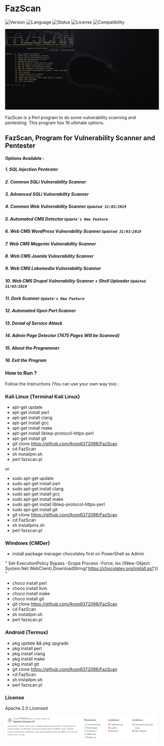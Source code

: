 # FazScan
![Version](https://img.shields.io/badge/FazScan-v1.1-brightgreen.svg) ![Language](https://img.shields.io/badge/Language-English-blue.svg) ![Status](https://img.shields.io/badge/Release-Stable-important.svg) ![License](https://img.shields.io/badge/License-Apache%202.0-brightgreen.svg) ![Compatibility](https://img.shields.io/badge/Compatible%20OS-Linux%2FWindows%2FAndroid-brightgreen.svg)

![FazScan](https://github.com/Anon6372098/FazScan/blob/master/img/fazscanv1.1-2-2.png)

FazScan is a Perl program to do some vulnerability scanning and pentesting. This program has 16 ultimate options.

## FazScan, Program for Vulnerability Scanner and Pentester

#### Options Available : 
  ##### 1. SQL Injection Pentester
  ##### 2. Common SQLi Vulnerability Scanner
  ##### 3. Advanced SQLi Vulnerability Scanner
  ##### 4. Common Web Vulnerability Scanner `Updated 31/03/2019`
  ##### 5. Automated CMS Detector `Update's New Feature`
  ##### 6. Web CMS WordPress Vulnerability Scanner `Updated 31/03/2019`
  ##### 7. Web CMS Magento Vulnerability Scanner
  ##### 8. Web CMS Joomla Vulnerability Scanner
  ##### 9. Web CMS Lokomedia Vulnerability Scanner
  ##### 10. Web CMS Drupal Vulnerability Scanner + Shell Uploader `Updated 31/03/2019`
  ##### 11. Dork Scanner `Update's New Feature`
  ##### 12. Automated Open Port Scanner
  ##### 13. Denial of Service Attack
  ##### 14. Admin Page Detector (7475 Pages Will be Scanned)
  ##### 15. About the Programmer
  ##### 16. Exit the Program

### How to Run ?

Follow the Instructions (You can use your own way too) :

### Kali Linux (Terminal Kali Linux)

- apt-get update
- apt-get install perl
- apt-get install clang
- apt-get install gcc
- apt-get install make
- apt-get install liblwp-protocol-https-perl
- apt-get install git
- git clone https://github.com/Anon6372098/FazScan
- cd FazScan
- sh installpm.sh
- perl fazscan.pl

or

- sudo apt-get update
- sudo apt-get install perl
- sudo apt-get install clang
- sudo apt-get install gcc
- sudo apt-get install make
- sudo apt-get install liblwp-protocol-https-perl
- sudo apt-get install git
- git clone https://github.com/Anon6372098/FazScan
- cd FazScan
- sh installpms.sh
- perl fazscan.pl

### Windows (CMDer)

- install package manager chocolatey first on PowerShell as Admin 

" Set-ExecutionPolicy Bypass -Scope Process -Force; iex ((New-Object System.Net.WebClient).DownloadString('https://chocolatey.org/install.ps1')) "

- choco install perl
- choco install llvm
- choco install make
- choco install git
- git clone https://github.com/Anon6372098/FazScan
- cd FazScan
- sh installpm.sh
- perl fazscan.pl

### Android (Termux)

- pkg update && pkg upgrade
- pkg install perl
- pkg install clang
- pkg install make
- pkg install git
- git clone https://github.com/Anon6372098/FazScan
- cd FazScan
- sh installpm.sh
- perl fazscan.pl

### License

Apache 2.0 Licensed

![License_img](https://github.com/Anon6372098/FazScan/blob/master/img/FazScan_License.png)
